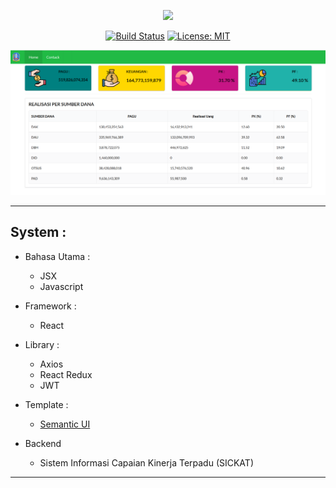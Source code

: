 <p align="center"><img src="https://github.com/Ekhel/SICKAT_V1.6/blob/master/assets/img/logo/sickat_head_repo.png" width="600px" /></p>

<p align="center">
  <a href="https://github.com/Ekhel/SICKAT_V1.6/actions"><img src="https://github.com/Ekhel/SICKAT_V1.6/workflows/Server%20Production%20Development/badge.svg" alt="Build Status" target="_blank" /></a>
  <a href="https://github.com/Ekhel/SICKAT_V1.6/blob/master/LICENSE"><img src="https://img.shields.io/badge/License-MIT-green.svg" alt="License: MIT" target="_blank"></a>
</p>

<p align="center"><img src="https://github.com/jayapura-dev/sickat-dashboard/blob/master/public/assets/mockup-dashboard.png" width="800px"></p>

----------------------------------------------------------------------------------------------------------------------

## System :
* Bahasa Utama :
  - JSX
  - Javascript

* Framework :
  - React

* Library :
  - Axios
  - React Redux
  - JWT

* Template :
  - [Semantic UI](https://semantic-ui.com)

* Backend
  - Sistem Informasi Capaian Kinerja Terpadu (SICKAT)

----------------------------------------------------

